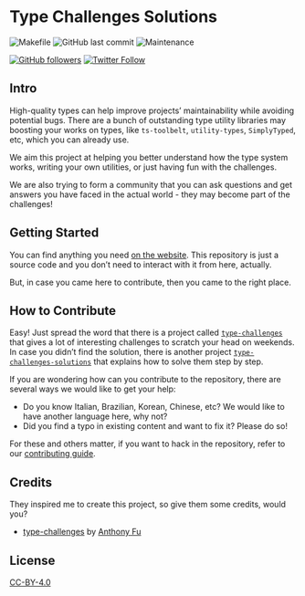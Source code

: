 # Type Challenges Solutions

![Makefile](https://github.com/ghaiklor/type-challenges-solutions/actions/workflows/make.yml/badge.svg)
![GitHub last commit](https://img.shields.io/github/last-commit/ghaiklor/type-challenges-solutions)
![Maintenance](https://img.shields.io/maintenance/yes/2021)

[![GitHub followers](https://img.shields.io/github/followers/ghaiklor?label=Follow&style=social)](https://github.com/ghaiklor)
[![Twitter Follow](https://img.shields.io/twitter/follow/ghaiklor?label=Follow&style=social)](https://twitter.com/ghaiklor)

## Intro

High-quality types can help improve projects’ maintainability while avoiding potential bugs.
There are a bunch of outstanding type utility libraries may boosting your works on types, like `ts-toolbelt`, `utility-types`, `SimplyTyped`, etc, which you can already use.

We aim this project at helping you better understand how the type system works, writing your own utilities, or just having fun with the challenges.

We are also trying to form a community that you can ask questions and get answers you have faced in the actual world - they may become part of the challenges!

## Getting Started

You can find anything you need [on the website](https://ghaiklor.github.io/type-challenges-solutions).
This repository is just a source code and you don’t need to interact with it from here, actually.

But, in case you came here to contribute, then you came to the right place.

## How to Contribute

Easy!
Just spread the word that there is a project called [`type-challenges`](https://github.com/type-challenges/type-challenges) that gives a lot of interesting challenges to scratch your head on weekends.
In case you didn’t find the solution, there is another project [`type-challenges-solutions`](https://github.com/ghaiklor/type-challenges-solutions) that explains how to solve them step by step.

If you are wondering how can you contribute to the repository, there are several ways we would like to get your help:

- Do you know Italian, Brazilian, Korean, Chinese, etc? We would like to have another language here, why not?
- Did you find a typo in existing content and want to fix it? Please do so!

For these and others matter, if you want to hack in the repository, refer to our [contributing guide](./.github/CONTRIBUTING.md).

## Credits

They inspired me to create this project, so give them some credits, would you?

- [type-challenges](https://github.com/type-challenges/type-challenges) by [Anthony Fu](https://github.com/antfu)

## License

[CC-BY-4.0](./LICENSE)
